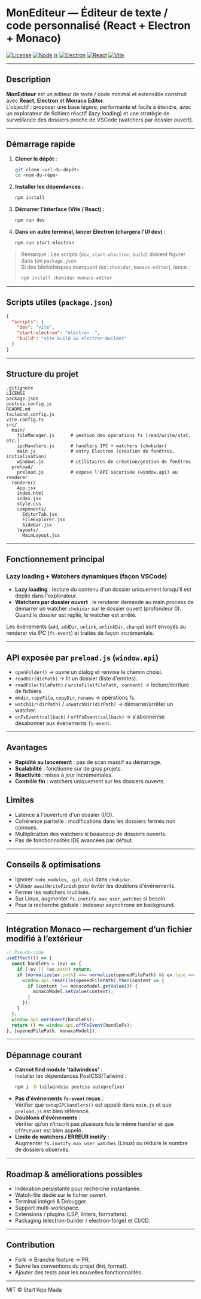 # MonEditeur — Éditeur de texte / code personnalisé (React + Electron + Monaco)

[![License](https://img.shields.io/badge/license-MIT-green)](LICENSE)
[![Node.js](https://img.shields.io/badge/Node.js->=18-brightgreen)](https://nodejs.org/)
[![Electron](https://img.shields.io/badge/Electron->=26-blue)](https://www.electronjs.org/)
[![React](https://img.shields.io/badge/React->=18-blueviolet)](https://reactjs.org/)
[![Vite](https://img.shields.io/badge/Vite->=5-blue)](https://vitejs.dev/)

---

## Description

**MonEditeur** est un éditeur de texte / code minimal et extensible construit avec **React**, **Electron** et **Monaco Editor**.  
L'objectif : proposer une base légère, performante et facile à étendre, avec un explorateur de fichiers réactif (lazy loading) et une stratégie de surveillance des dossiers proche de VSCode (watchers par dossier ouvert).

---

## Démarrage rapide

1. **Cloner le dépôt :**
   ```bash
   git clone <url-du-dépôt>
   cd <nom-du-répo>
   ```

2. **Installer les dépendances :**
   ```bash
   npm install
   ```

3. **Démarrer l'interface (Vite / React) :**
   ```bash
   npm run dev
   ```

4. **Dans un autre terminal, lancer Electron (chargera l'UI dev) :**
   ```bash
   npm run start:electron
   ```

> Remarque : Les scripts (`dev`, `start:electron`, `build`) doivent figurer dans ton `package.json`.  
> Si des bibliothèques manquent (ex: `chokidar`, `monaco-editor`), lance :  
> ```bash
> npm install chokidar monaco-editor
> ```

---

## Scripts utiles (`package.json`)

```json
{
  "scripts": {
    "dev": "vite",
    "start:electron": "electron .",
    "build": "vite build && electron-builder"
  }
}
```

---

## Structure du projet

```
.gitignore
LICENSE
package.json
postcss.config.js
README.md
tailwind.config.js
vite.config.ts
src/
  main/
    fileManager.js      # gestion des opérations fs (read/write/stat, etc.)
    ipcHandlers.js      # handlers IPC + watchers (chokidar)
    main.js             # entry Electron (création de fenêtres, initialisation)
    windows.js          # utilitaires de création/gestion de fenêtres
  preload/
    preload.js          # expose l'API sécurisée (window.api) au renderer
  renderer/
    App.jsx
    index.html
    index.jsx
    style.css
    components/
      EditorTab.jsx
      FileExplorer.jsx
      Sidebar.jsx
    layouts/
      MainLayout.jsx
```

---

## Fonctionnement principal

### Lazy loading + Watchers dynamiques (façon VSCode)

- **Lazy loading** : lecture du contenu d'un dossier uniquement lorsqu'il est déplié dans l'explorateur.
- **Watchers par dossier ouvert** : le renderer demande au main process de démarrer un watcher `chokidar` sur le dossier ouvert (profondeur 0).  
  Quand le dossier est replié, le watcher est arrêté.

Les événements (`add`, `addDir`, `unlink`, `unlinkDir`, `change`) sont envoyés au renderer via IPC (`fs-event`) et traités de façon incrémentale.

---

## API exposée par `preload.js` (`window.api`)

- `openFolder()` → ouvre un dialog et renvoie le chemin choisi.
- `readDir(dirPath)` → lit un dossier (liste d'entries).
- `readFile(filePath)` / `writeFile(filePath, content)` → lecture/écriture de fichiers.
- `mkdir`, `copyFile`, `copyDir`, `rename` → opérations fs.
- `watchDir(dirPath)` / `unwatchDir(dirPath)` → démarrer/arrêter un watcher.
- `onFsEvent(callback)` / `offFsEvent(callback)` → s'abonner/se désabonner aux événements `fs-event`.

---

## Avantages

- **Rapidité au lancement** : pas de scan massif au démarrage.
- **Scalabilité** : fonctionne sur de gros projets.
- **Réactivité** : mises à jour incrémentales.
- **Contrôle fin** : watchers uniquement sur les dossiers ouverts.

## Limites

- Latence à l'ouverture d'un dossier (I/O).
- Cohérence partielle : modifications dans les dossiers fermés non connues.
- Multiplication des watchers si beaucoup de dossiers ouverts.
- Pas de fonctionnalités IDE avancées par défaut.

---

## Conseils & optimisations

- Ignorer `node_modules`, `.git`, `dist` dans `chokidar`.
- Utiliser `awaitWriteFinish` pour éviter les doublons d'événements.
- Fermer les watchers inutilisés.
- Sur Linux, augmenter `fs.inotify.max_user_watches` si besoin.
- Pour la recherche globale : indexeur asynchrone en background.

---

## Intégration Monaco — rechargement d’un fichier modifié à l’extérieur

```js
// Pseudo-code
useEffect(() => {
  const handleFs = (ev) => {
    if (!ev || !ev.path) return;
    if (normalize(ev.path) === normalize(openedFilePath) && ev.type === 'change') {
      window.api.readFile(openedFilePath).then(content => {
        if (content !== monacoModel.getValue()) {
          monacoModel.setValue(content);
        }
      });
    }
  };
  window.api.onFsEvent(handleFs);
  return () => window.api.offFsEvent(handleFs);
}, [openedFilePath, monacoModel]);
```

---

## Dépannage courant

- **Cannot find module 'tailwindcss'** :  
  Installer les dépendances PostCSS/Tailwind :  
  ```bash
  npm i -D tailwindcss postcss autoprefixer
  ```
- **Pas d'événements `fs-event` reçus** :  
  Vérifier que `setupIPCHandlers()` est appelé dans `main.js` et que `preload.js` est bien référencé.
- **Doublons d'événements** :  
  Vérifier qu’on n’inscrit pas plusieurs fois le même handler et que `offFsEvent` est bien appelé.
- **Limite de watchers / ERREUR inotify** :  
  Augmenter `fs.inotify.max_user_watches` (Linux) ou réduire le nombre de dossiers observés.

---

## Roadmap & améliorations possibles

- Indexation persistante pour recherche instantanée.
- Watch-file dédié sur le fichier ouvert.
- Terminal intégré & Debugger.
- Support multi-workspace.
- Extensions / plugins (LSP, linters, formatters).
- Packaging (electron-builder / electron-forge) et CI/CD.

---

## Contribution

- Fork → Branche feature → PR.
- Suivre les conventions du projet (lint, format).
- Ajouter des tests pour les nouvelles fonctionnalités.

---

MIT © Start'App Mada
